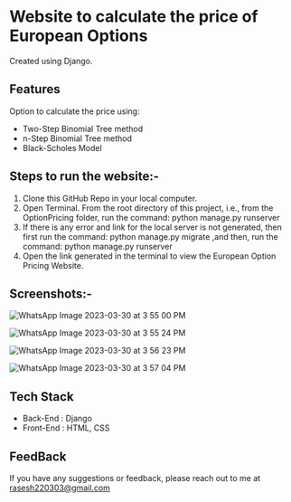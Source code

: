 # Website to calculate the price of European Options
Created using Django.

## Features

Option to calculate the price using:
- Two-Step Binomial Tree method
-  n-Step Binomial Tree method
-  Black-Scholes Model

## Steps to run the website:-
1. Clone this GitHub Repo in your local computer.
2. Open Terminal. From the root directory of this project, i.e., from the OptionPricing folder, run the command: python manage.py runserver
3. If there is any error and link for the local server is not generated, then first run the command: python manage.py migrate ,and then, run the command: python          manage.py runserver
4. Open the link generated in the terminal to view the European Option Pricing Website.

## Screenshots:-
![WhatsApp Image 2023-03-30 at 3 55 00 PM](https://user-images.githubusercontent.com/116264587/228808483-cb8679af-17cf-4bf9-9ad4-acae0a24cf2c.jpeg)

![WhatsApp Image 2023-03-30 at 3 55 24 PM](https://user-images.githubusercontent.com/116264587/228808584-2b22d8dd-cfbb-45ae-a3b2-46a510781a8c.jpeg)

![WhatsApp Image 2023-03-30 at 3 56 23 PM](https://user-images.githubusercontent.com/116264587/228808628-e0471b15-be19-44c7-885f-23c114759d2d.jpeg)

![WhatsApp Image 2023-03-30 at 3 57 04 PM](https://user-images.githubusercontent.com/116264587/228808663-667c1c61-2653-4e9d-844a-81ec2714a931.jpeg)

## Tech Stack

- Back-End : Django
- Front-End : HTML, CSS

## FeedBack

If you have any suggestions or feedback, please reach out to me at rasesh220303@gmail.com

